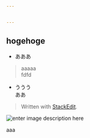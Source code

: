 ```yaml
---


---
```


<h2 id="hogehoge">hogehoge</h2>
<ul>
<li>あああ</li>
</ul>
<blockquote>
<p>aaaaa<br>
fdfd</p>
</blockquote>
<ul>
<li>ううう<br>
ああ</li>
</ul>
<blockquote>
<p>Written with <a href="https://stackedit.io/">StackEdit</a>.</p>
</blockquote>
<p><img src="http://drive.google.com/uc?export=view&amp;id=1kgier8pALsK_UxcGUQu6usPwXraXUp7k" alt="enter image description here"></p>

aaa
